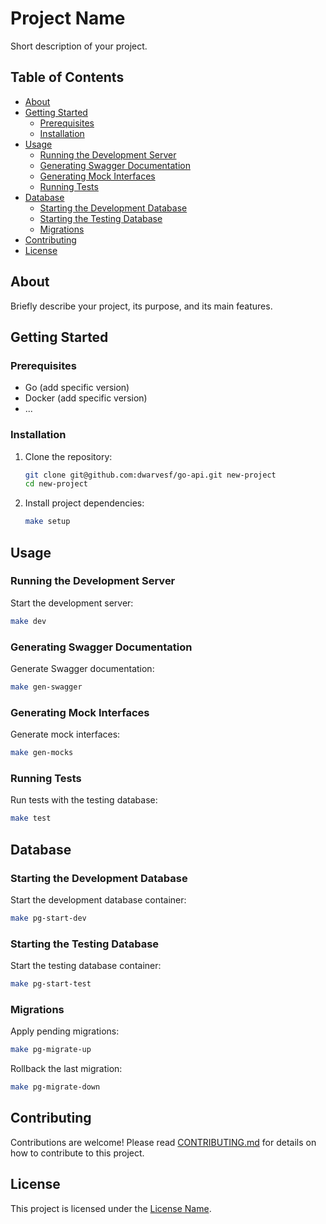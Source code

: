 # Project Name

Short description of your project.

## Table of Contents

- [About](#about)
- [Getting Started](#getting-started)
  - [Prerequisites](#prerequisites)
  - [Installation](#installation)
- [Usage](#usage)
  - [Running the Development Server](#running-the-development-server)
  - [Generating Swagger Documentation](#generating-swagger-documentation)
  - [Generating Mock Interfaces](#generating-mock-interfaces)
  - [Running Tests](#running-tests)
- [Database](#database)
  - [Starting the Development Database](#starting-the-development-database)
  - [Starting the Testing Database](#starting-the-testing-database)
  - [Migrations](#migrations)
- [Contributing](#contributing)
- [License](#license)

## About

Briefly describe your project, its purpose, and its main features.

## Getting Started

### Prerequisites

- Go (add specific version)
- Docker (add specific version)
- ...

### Installation

1. Clone the repository:

   ```bash
   git clone git@github.com:dwarvesf/go-api.git new-project
   cd new-project
   ```

2. Install project dependencies:

   ```bash
   make setup
   ```

## Usage

### Running the Development Server

Start the development server:

```bash
make dev
```

### Generating Swagger Documentation

Generate Swagger documentation:

```bash
make gen-swagger
```

### Generating Mock Interfaces

Generate mock interfaces:

```bash
make gen-mocks
```

### Running Tests

Run tests with the testing database:

```bash
make test
```

## Database

### Starting the Development Database

Start the development database container:

```bash
make pg-start-dev
```

### Starting the Testing Database

Start the testing database container:

```bash
make pg-start-test
```

### Migrations

Apply pending migrations:

```bash
make pg-migrate-up
```

Rollback the last migration:

```bash
make pg-migrate-down
```

## Contributing

Contributions are welcome! Please read [CONTRIBUTING.md](CONTRIBUTING.md) for details on how to contribute to this project.

## License

This project is licensed under the [License Name](LICENSE).